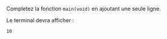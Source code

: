 Completez la fonction `main(void)` en ajoutant une seule ligne.

Le terminal devra afficher :

    10